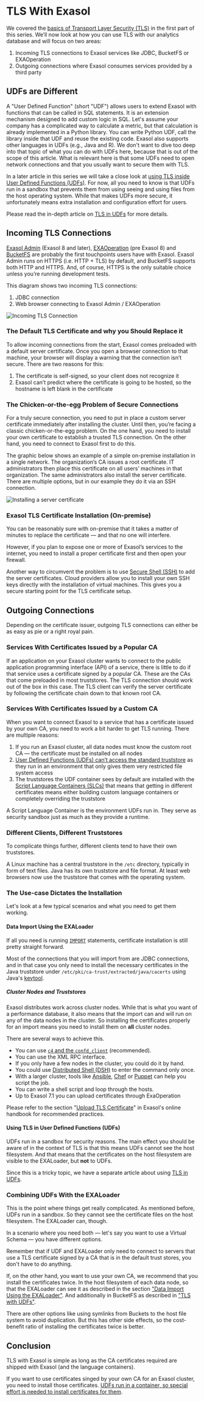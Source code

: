 # TLS With Exasol

We covered the [basics of Transport Layer Security (TLS)](tls_introduction.md) in the first part of this series. We’ll now look at how you can use TLS with our analytics database and will focus on two areas:

1. Incoming TLS connections to Exasol services like JDBC, BucketFS or EXAOperation 
2. Outgoing connections where Exasol consumes services provided by a third party

## UDFs are Different

A "User Defined Function" (short "UDF") allows users to extend Exasol with functions that can be called in SQL statements. It is an extension mechanism designed to add custom logic in SQL. Let's assume your company has a complicated way to calculate a metric, but that calculation is already implemented in a Python library. You can write Python UDF, call the library inside that UDF and reuse the existing code. Exasol also supports other languages in UDFs (e.g., Java and R). We don't want to dive too deep into that topic of what you can do with UDFs here, because that is out of the scope of this article. What is relevant here is that some UDFs need to open network connections and that you usually want to secure them with TLS. 

In a later article in this series we will take a close look at [using TLS inside User Defined Functions (UDFs)](tls_in_udfs.md). For now, all you need to know is that UDFs run in a sandbox that prevents them from using seeing and using files from the host operating system. While that makes UDFs more secure, it unfortunately means extra installation and configuration effort for users. 

Please read the in-depth article on [TLS in UDFs](tls_in_udfs.md) for more details.

## Incoming TLS Connections

[Exasol Admin](https://docs.exasol.com/db/latest/administration/on-premise/admin_interface/admin_ui_overview.htm) (Exasol 8 and later), 
[EXAOperation](https://docs.exasol.com/db/7.1/administration/aws/admin_interface/exaoperation.htm) (pre Exasol 8) and [BucketFS](https://docs.exasol.com/db/latest/database_concepts/bucketfs/bucketfs.htm) are probably the first touchpoints users have with Exasol. Exasol Admin runs on HTTPS (i.e. HTTP + TLS) by default, and BucketFS supports both HTTP and HTTPS. And, of course, HTTPS is the only suitable choice unless you’re running development tests.

This diagram shows two incoming TLS connections:

1. JDBC connection
2. Web browser connecting to Exasol Admin / EXAOperation

![Incoming TLS Connection](images/depl_incoming_connection.svg)

### The Default TLS Certificate and why you Should Replace it

To allow incoming connections from the start, Exasol comes preloaded with a default server certificate. Once you open a browser connection to that machine, your browser will display a warning that the connection isn’t secure. There are two reasons for this:

1. The certificate is self-signed, so your client does not recognize it 
2. Exasol can’t predict where the certificate is going to be hosted, so the hostname is left blank in the certificate

### The Chicken-or-the-egg Problem of Secure Connections

For a truly secure connection, you need to put in place a custom server certificate immediately after installing the cluster. Until then, you’re facing a classic chicken-or-the-egg problem. On the one hand, you need to install your own certificate to establish a trusted TLS connection. On the other hand, you need to connect to Exasol first to do this.

The graphic below shows an example of a simple on-premise installation in a single network. The organization’s CA issues a root certificate. IT administrators then place this certificate on all users’ machines in that organization. The same administrators also install the server certificate. There are multiple options, but in our example they do it via an SSH connection.

![Installing a server certificate](images/seq_installing_a_server_certificate.svg)

### Exasol TLS Certificate Installation (On-premise)

You can be reasonably sure with on-premise that it takes a matter of minutes to replace the certificate — and that no one will interfere.

However, if you plan to expose one or more of Exasol’s services to the internet, you need to install a proper certificate first and then open your firewall.

Another way to circumvent the problem is to use [Secure Shell (SSH)](https://en.wikipedia.org/wiki/Secure_Shell) to add the server certificates. Cloud providers allow you to install your own SSH keys directly with the installation of virtual machines. This gives you a secure starting point for the TLS certificate setup.

## Outgoing Connections

Depending on the certificate issuer, outgoing TLS connections can either be as easy as pie or a right royal pain.

### Services With Certificates Issued by a Popular CA

If an application on your Exasol cluster wants to connect to the public application programming interface (API) of a
service, there is little to do if that service uses a certificate signed by a popular CA. These are the CAs that come
preloaded in most truststores. The TLS connection should work out of the box in this case. The TLS client can verify the
server certificate by following the certificate chain down to that known root CA.

### Services With Certificates Issued by a Custom CA

When you want to connect Exasol to a service that has a certificate issued by your own CA, you need to work a bit harder to get TLS running. There are multiple reasons:

1. If you run an Exasol cluster, all data nodes must know the custom root CA — the certificate must be installed on all nodes 
2. [User Defined Functions (UDFs) can’t access the standard truststore](tls_in_udfs.md) as they run in an environment that only gives them very restricted file system access 
3. The truststores the UDF container sees by default are installed with the [Script Language Containers (SLCs)](https://github.com/exasol/script-languages-release) that means that getting in different certificates means either building custom language containers or completely overriding the truststore

A Script Language Container is the environment UDFs run in. They serve as security sandbox just as much as they provide a runtime.

### Different Clients, Different Truststores

To complicate things further, different clients tend to have their own truststores.

A Linux machine has a central truststore in the `/etc` directory, typically in form of text files. Java has its own truststore and file format. At least web browsers now use the truststore that comes with the operating system.

### The Use-case Dictates the Installation

Let's look at a few typical scenarios and what you need to get them working.

#### Data Import Using the EXALoader

If all you need is running [`IMPORT`](https://docs.exasol.com/db/latest/sql/import.htm) statements, certificate installation is still pretty straight forward.

Most of the connections that you will import from are JDBC connections, and in that case you only need to install the necessary certificates in the Java truststore under `/etc/pki/ca-trust/extracted/java/cacerts` using Java's [keytool](https://docs.oracle.com/en/java/javase/11/tools/keytool.html).

##### Cluster Nodes and Truststores

Exasol distributes work across cluster nodes. While that is what you want of a performance database, it also means that the import can and will run on any of the data nodes in the cluster. So installing the certificates properly for an import means you need to install them on **all** cluster nodes.

There are several ways to achieve this.

* You can use [`c4` and the `confd_client`](https://docs.exasol.com/db/latest/administration/on-premise/access_management/tls_certificate.htm#Uploadcertificatechainandprivatekey) (recommended).
* You can use the XML RPC interface.
* If you only have a few nodes in the cluster, you could do it by hand.
* You could use [Distributed Shell (DSH)](https://manpages.org/dsh) to enter the command only once.
* With a larger cluster, tools like [Ansible](https://www.ansible.com/), [Chef](https://www.chef.io/) or [Puppet](https://puppet.com/) can help you script the job.
* You can write a shell script and loop through the hosts.
* Up to Exasol 7.1 you can upload certificates through ExaOperation

Please refer to the section "[Upload TLS Certificate](https://docs.exasol.com/db/latest/administration/on-premise/access_management/tls_certificate.htm)" in Exasol's online handbook for recommended practices.

#### Using TLS in User Defined Functions (UDFs)

UDFs run in a sandbox for security reasons. The main effect you should be aware of in the context of TLS is that this means UDFs cannot see the host filesystem. And that means that the certificates on the host filesystem are visible to the EXALoader, but **not** to UDFs.

Since this is a tricky topic, we have a separate article about using [TLS in UDFs](tls_in_udfs.md).

### Combining UDFs With the EXALoader

This is the point where things get really complicated. As mentioned before, UDFs run in a sandbox. So they cannot see the certificate files on the host filesystem. The EXALoader can, though.

In a scenario where you need both — let's say you want to use a Virtual Schema — you have different options.

Remember that if UDF and EXALoader only need to connect to servers that use a TLS certificate signed by a CA that is in the default trust stores, you don't have to do anything.

If, on the other hand, you want to use your own CA, we recommend that you install the certificates twice. In the host filesystem of each data node, so that the EXALoader can see it as described in the section ["Data Import Using the EXALoader"](#data-import-using-the-exaloader). And additionally in BucketFS as described in ["TLS with UDFs"](tls_in_udfs.md).

There are other options like using symlinks from Buckets to the host file system to avoid duplication. But this has other side effects, so the cost-benefit ratio of installing the certificates twice is better.

## Conclusion

TLS with Exasol is simple as long as the CA certificates required are shipped with Exasol (and the language containers).

If you want to use certificates singed by your own CA for an Exasol cluster, you need to install those certificates. [UDFs run in a container, so special effort is needed to install certificates for them](tls_in_udfs.md).
